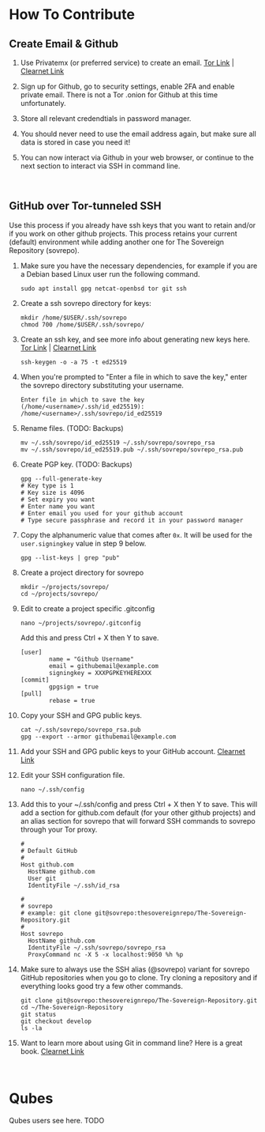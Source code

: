 # How To Contribute

## Create Email & Github

1. Use Privatemx (or preferred service) to create an email. [Tor Link](http://privao7wfgfbpf46lytcgla7fn7dcjpomp2djzm3lk3yy3i7zocvn5id.onion) | [Clearnet Link](https://privatemx.org)

2. Sign up for Github, go to security settings, enable 2FA and enable private email. There is not a Tor .onion for Github at this time unfortunately.

3. Store all relevant credendtials in password manager.

4. You should never need to use the email address again, but make sure all data is stored in case you need it!

5. You can now interact via Github in your web browser, or continue to the next section to interact via SSH in command line.

<br/>

## GitHub over Tor-tunneled SSH

Use this process if you already have ssh keys that you want to retain and/or if you work on other github projects. This process retains your current (default) environment while adding another one for The Sovereign Repository (sovrepo).

1. Make sure you have the necessary dependencies, for example if you are a Debian based Linux user run the following command.
    ```
    sudo apt install gpg netcat-openbsd tor git ssh
    ```

2. Create a ssh sovrepo directory for keys:
    ```	
   mkdir /home/$USER/.ssh/sovrepo
   chmod 700 /home/$USER/.ssh/sovrepo/
   ```

3. Create an ssh key, and see more info about generating new keys here. [Tor Link](http://w5j6stm77zs6652pgsij4awcjeel3eco7kvipheu6mtr623eyyehj4yd.onion/wiki/SSH#Key_Generation) | [Clearnet Link](https://www.kicksecure.com/wiki/SSH#Key_Generation)
	```
	ssh-keygen -o -a 75 -t ed25519
	```

4. When you're prompted to "Enter a file in which to save the key," enter the sovrepo directory substituting your username.
    ```
    Enter file in which to save the key (/home/<username>/.ssh/id_ed25519): /home/<username>/.ssh/sovrepo/id_ed25519
    ```

5. Rename files.          (TODO: Backups)
    ```
	mv ~/.ssh/sovrepo/id_ed25519 ~/.ssh/sovrepo/sovrepo_rsa
	mv ~/.ssh/sovrepo/id_ed25519.pub ~/.ssh/sovrepo/sovrepo_rsa.pub
	```

6. Create PGP key.        (TODO: Backups)
    ```
    gpg --full-generate-key
    # Key type is 1
    # Key size is 4096
    # Set expiry you want
    # Enter name you want
    # Enter email you used for your github account
    # Type secure passphrase and record it in your password manager
    ```

7. Copy the alphanumeric value that comes after `0x`. It will be used for the `user.signingkey` value in step 9 below.
    ```
    gpg --list-keys | grep "pub"
    ```

8. Create a project directory for sovrepo
    ```
    mkdir ~/projects/sovrepo/
    cd ~/projects/sovrepo/
    ```

9. Edit to create a project specific .gitconfig
    ```
    nano ~/projects/sovrepo/.gitconfig
    ```

    Add this and press Ctrl + X then Y to save.
    ```
    [user]
            name = "Github Username"
            email = githubemail@example.com
            signingkey = XXXPGPKEYHEREXXX  
    [commit]                                                                                                                                                                                           
            gpgsign = true 
    [pull]                                                                                                                                                                                             
            rebase = true
    ```

10. Copy your SSH and GPG public keys.
    ```
    cat ~/.ssh/sovrepo/sovrepo_rsa.pub
    gpg --export --armor githubemail@example.com
    ```

11. Add your SSH and GPG public keys to your GitHub account. [Clearnet Link](https://help.github.com/en/github/authenticating-to-github/adding-a-new-ssh-key-to-your-github-account)


12. Edit your SSH configuration file. 
    ```
    nano ~/.ssh/config
    ```

13. Add this to your ~/.ssh/config and press Ctrl + X then Y to save. This will add a section for github.com default (for your other github projects) and an alias section for sovrepo that will forward SSH commands to sovrepo through your Tor proxy.
    ```
    #
    # Default GitHub
    #
    Host github.com
      HostName github.com
      User git
      IdentityFile ~/.ssh/id_rsa
    
    #
    # sovrepo
    # example: git clone git@sovrepo:thesovereignrepo/The-Sovereign-Repository.git
    #
    Host sovrepo
      HostName github.com
      IdentityFile ~/.ssh/sovrepo/sovrepo_rsa
      ProxyCommand nc -X 5 -x localhost:9050 %h %p
    ```  

14. Make sure to always use the SSH alias (@sovrepo) variant for sovrepo GitHub repositories when you go to clone. Try cloning a repository and if everything looks good try a few other commands. 
    ```
    git clone git@sovrepo:thesovereignrepo/The-Sovereign-Repository.git
    cd ~/The-Sovereign-Repository
    git status
    git checkout develop
    ls -la
    ```

15. Want to learn more about using Git in command line? Here is a great book. [Clearnet Link](https://git-scm.com/book/en/v2)

<br/>

# Qubes

Qubes users see here. TODO

<br/>
